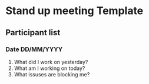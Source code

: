 # Stand up meeting Template

## Participant list

### Date DD/MM/YYYY

1. What did I work on yesterday?
2. What am I working on today?
3. What issuses are blocking me?

